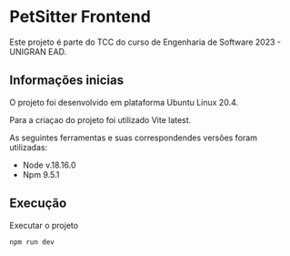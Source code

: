 # PetSitter Frontend

Este projeto é parte do TCC do curso de Engenharia de Software 2023 - UNIGRAN EAD.

## Informações inicias
O projeto foi desenvolvido em plataforma Ubuntu Linux 20.4.

Para a criaçao do projeto foi utilizado Vite latest.

As seguintes ferramentas e suas correspondendes versões foram utilizadas:
- Node v.18.16.0
- Npm 9.5.1

## Execução

Executar o projeto
```bash
npm run dev
```


